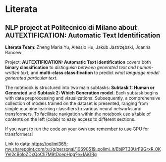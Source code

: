 # Literata
## NLP project at Politecnico di Milano about AUTEXTIFICATION: Automatic Text Identification

**Literata Team:** Zheng Maria Yu, Alessio Hu, Jakub Jastrzębski, Joanna Rancew

Project: **AUTEXTIFICATION: Automatic Text Identification** covers both **binary classification** to *distinguish between generated text and human-written text*, and **multi-class classification** to predict *what language model generated particular text*.

The notebook is structured into two main subtasks: **Subtask 1: Human or Generated** and **Subtask 2: Which Generation model**. Each subtask begins with data preprocessing and visualizations. Subsequently, a comprehensive collection of models trained on the dataset is presented, ranging from simple machine learning classifiers to various neural networks and transformers.
To facilitate navigation within the notebook use a table of contents on the left (colab) to easy access to different sections.

If you want to run the code on your own use remember to use GPU for transformers! 

Link to data: https://polimi365-my.sharepoint.com/:u:/g/personal/10690519_polimi_it/EbjPT33UrF9GrxR_0KYeI2cBoloZDxQoCIi7M9tDoepHpg?e=IAiGRg
